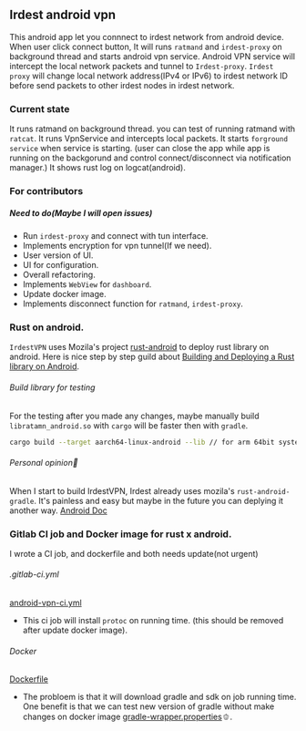 ## Irdest android vpn
This android app let you connnect to irdest network from android device. When user click connect button, It will runs `ratmand` and `irdest-proxy` on background thread and starts android vpn service. Android VPN service will intercept the local network packets and tunnel to `Irdest-proxy`. `Irdest proxy` will change local network address(IPv4 or IPv6) to irdest network ID before send packets to other irdest nodes in irdest network.

### Current state
It runs ratmand on background thread. you can test of running ratmand with `ratcat`.
It runs VpnService and intercepts local packets.
It starts `forground service` when service is starting. (user can close the app while app is running on the backgorund and control connect/disconnect via notification manager.)
It shows rust log on logcat(android).

### For contributors
##### Need to do(Maybe I will open issues)
- Run `irdest-proxy` and connect with tun interface.
- Implements encryption for vpn tunnel(If we need).
- User version of UI.
- UI for configuration.
- Overall refactoring.
- Implements `WebView` for `dashboard`.
- Update docker image.
- Implements disconnect function for `ratmand`, `irdest-proxy`.

### Rust on android.
`IrdestVPN` uses Mozila's project [rust-android](https://github.com/mozilla/rust-android-gradle) to deploy rust library on android. Here is nice step by step guild about [Building and Deploying a Rust library on Android](https://mozilla.github.io/firefox-browser-architecture/experiments/2017-09-21-rust-on-android.html).

###### Build library for testing
For the testing after you made any changes, maybe manually build `libratamn_android.so` with `cargo` will be faster then with `gradle`.
```.sh
cargo build --target aarch64-linux-android --lib // for arm 64bit system
```

###### Personal opinion🧅
When I start to build IrdestVPN, Irdest already uses mozila's `rust-android-gradle`. It's painless and easy but maybe in the future you can deplying it another way.
[Android Doc](https://source.android.com/docs/setup/build/rust/building-rust-modules/overview)

### Gitlab CI job and Docker image for rust x android.
I wrote a CI job, and dockerfile and both needs update(not urgent)
###### .gitlab-ci.yml
[android-vpn-ci.yml](https://git.irde.st/we/irdest/-/blob/develop/ci/pipeline-scripts/android-vpn-ci.yml)
- This ci job will install `protoc` on running time. (this should be removed after update docker image).
###### Docker
[Dockerfile](https://gitlab.com/oooh_chew/ci-test/-/blob/master/Dockerfile)
- The probloem is that it will download gradle and sdk on job running time. One benefit is that we can test new version of gradle without make changes on docker image [gradle-wrapper.properties](https://git.irde.st/we/irdest/-/blob/develop/clients/android-vpn/gradle/wrapper/gradle-wrapper.properties)🫑.
